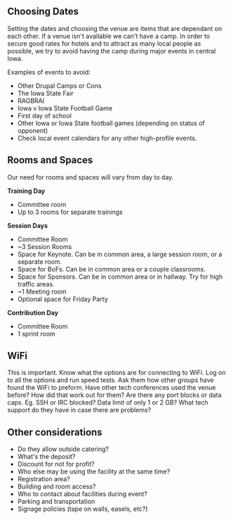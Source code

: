 
## Choosing Dates
Setting the dates and choosing the venue are items that are dependant on each other. If a venue isn't available we can't have a camp. In order to secure good rates for hotels and to attract as many local people as possible, we try to avoid having the camp during major events in central Iowa.

Examples of events to avoid:

* Other Drupal Camps or Cons
* The Iowa State Fair
* RAGBRAI
* Iowa v Iowa State Football Game
* First day of school
* Other Iowa or Iowa State football games (depending on status of opponent)
* Check local event calendars for any other high-profile events.

## Rooms and Spaces
Our need for rooms and spaces will vary from day to day.

**Training Day**

* Committee room
* Up to 3 rooms for separate trainings

**Session Days**

* Committee Room 
* ~3 Session Rooms
* Space for Keynote. Can be in common area, a large session room, or a separate room.
* Space for BoFs. Can be in common area or a couple classrooms.
* Space for Sponsors. Can be in common area or in hallway. Try for high traffic areas.
* ~1 Meeting room 
* Optional space for Friday Party

**Contribution Day**

* Committee Room
* 1 sprint room

## WiFi
This is important. Know what the options are for connecting to WiFi. Log on to all the options and run speed tests. Ask them how other groups have found the WiFi to preform. Have other tech conferences used the venue before? How did that work out for them? Are there any port blocks or data caps. Eg. SSH or IRC blocked? Data limit of only 1 or 2 GB? What tech support do they have in case there are problems?

## Other considerations
* Do they allow outside catering?
* What's the deposit?
* Discount for not for profit?
* Who else may be using the facility at the same time?
* Registration area?
* Building and room access?
* Who to contact about facilities during event?
* Parking and transportation
* Signage policies (tape on walls, easels, etc?)